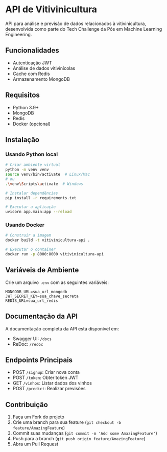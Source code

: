 # API de Vitivinicultura

API para análise e previsão de dados relacionados à vitivinicultura, desenvolvida como parte do Tech Challenge da Pós em Machine Learning Engineering.

## Funcionalidades

- Autenticação JWT
- Análise de dados vitivinícolas
- Cache com Redis
- Armazenamento MongoDB

## Requisitos

- Python 3.9+
- MongoDB
- Redis
- Docker (opcional)

## Instalação

### Usando Python local

```bash
# Criar ambiente virtual
python -m venv venv
source venv/bin/activate  # Linux/Mac
# ou
.\venv\Scripts\activate  # Windows

# Instalar dependências
pip install -r requirements.txt

# Executar a aplicação
uvicorn app.main:app --reload
```

### Usando Docker

```bash
# Construir a imagem
docker build -t vitivinicultura-api .

# Executar o container
docker run -p 8000:8000 vitivinicultura-api
```

## Variáveis de Ambiente

Crie um arquivo `.env` com as seguintes variáveis:

```
MONGODB_URL=sua_url_mongodb
JWT_SECRET_KEY=sua_chave_secreta
REDIS_URL=sua_url_redis
```

## Documentação da API

A documentação completa da API está disponível em:
- Swagger UI: `/docs`
- ReDoc: `/redoc`

## Endpoints Principais

- POST `/signup`: Criar nova conta
- POST `/token`: Obter token JWT
- GET `/vinhos`: Listar dados dos vinhos
- POST `/predict`: Realizar previsões

## Contribuição

1. Faça um Fork do projeto
2. Crie uma branch para sua feature (`git checkout -b feature/AmazingFeature`)
3. Commit suas mudanças (`git commit -m 'Add some AmazingFeature'`)
4. Push para a branch (`git push origin feature/AmazingFeature`)
5. Abra um Pull Request